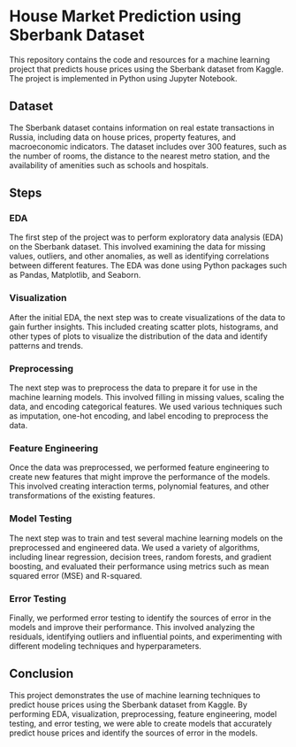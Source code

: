 # House Market Prediction using Sberbank Dataset
This repository contains the code and resources for a machine learning project that predicts house prices using the Sberbank dataset from Kaggle. The project is implemented in Python using Jupyter Notebook.

## Dataset
The Sberbank dataset contains information on real estate transactions in Russia, including data on house prices, property features, and macroeconomic indicators. The dataset includes over 300 features, such as the number of rooms, the distance to the nearest metro station, and the availability of amenities such as schools and hospitals.

## Steps
### EDA
The first step of the project was to perform exploratory data analysis (EDA) on the Sberbank dataset. This involved examining the data for missing values, outliers, and other anomalies, as well as identifying correlations between different features. The EDA was done using Python packages such as Pandas, Matplotlib, and Seaborn.

### Visualization
After the initial EDA, the next step was to create visualizations of the data to gain further insights. This included creating scatter plots, histograms, and other types of plots to visualize the distribution of the data and identify patterns and trends.

### Preprocessing
The next step was to preprocess the data to prepare it for use in the machine learning models. This involved filling in missing values, scaling the data, and encoding categorical features. We used various techniques such as imputation, one-hot encoding, and label encoding to preprocess the data.

### Feature Engineering
Once the data was preprocessed, we performed feature engineering to create new features that might improve the performance of the models. This involved creating interaction terms, polynomial features, and other transformations of the existing features.

### Model Testing
The next step was to train and test several machine learning models on the preprocessed and engineered data. We used a variety of algorithms, including linear regression, decision trees, random forests, and gradient boosting, and evaluated their performance using metrics such as mean squared error (MSE) and R-squared.

### Error Testing
Finally, we performed error testing to identify the sources of error in the models and improve their performance. This involved analyzing the residuals, identifying outliers and influential points, and experimenting with different modeling techniques and hyperparameters.

## Conclusion
This project demonstrates the use of machine learning techniques to predict house prices using the Sberbank dataset from Kaggle. By performing EDA, visualization, preprocessing, feature engineering, model testing, and error testing, we were able to create models that accurately predict house prices and identify the sources of error in the models.
